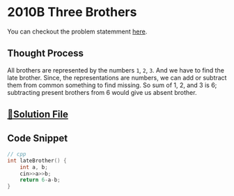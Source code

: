 # 2010B Three Brothers
You can checkout the problem statemment [here](https://codeforces.com/problemset/problem/2010/B).

## Thought Process

All brothers are represented by the numbers `1`, `2`, `3`. And we have to find the late brother. Since, the representations are numbers, we can add or subtract them from common something to find missing. So sum of 1, 2, and 3 is 6; subtracting present brothers from 6 would give us absent brother.

## [🔗Solution File](solution.cpp)

## Code Snippet 
```cpp
// cpp
int lateBrother() {
    int a, b;
    cin>>a>>b;
    return 6-a-b;
}
```